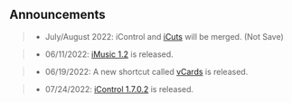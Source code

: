 ## Announcements

> - July/August 2022:
iControl and [iCuts](https://routinehub.co/shortcut/11364/) will be merged.
(Not Save)

> - 06/11/2022:
[iMusic 1.2](https://routinehub.co/shortcut/12160) is released.

> - 06/19/2022:
A new shortcut called [vCards](https://routinehub.co/shortcut/12311/) is released.

> - 07/24/2022:
[iControl 1.7.0.2](https://routinehub.co/shortcut/10743/) is released.

